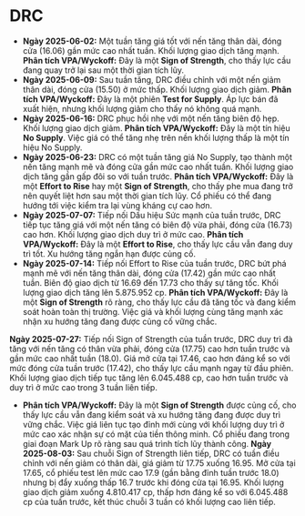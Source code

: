# DRC

- **Ngày 2025-06-02:** Một tuần tăng giá tốt với nến tăng thân dài, đóng cửa (16.06) gần mức cao nhất tuần. Khối lượng giao dịch tăng mạnh. **Phân tích VPA/Wyckoff:** Đây là một **Sign of Strength**, cho thấy lực cầu đang quay trở lại sau một thời gian tích lũy.
- **Ngày 2025-06-09:** Sau tuần tăng, DRC điều chỉnh với một nến giảm thân dài, đóng cửa (15.50) ở mức thấp. Khối lượng giao dịch giảm. **Phân tích VPA/Wyckoff:** Đây là một phiên **Test for Supply**. Áp lực bán đã xuất hiện, nhưng khối lượng giảm cho thấy nó không quá mạnh.
- **Ngày 2025-06-16:** DRC phục hồi nhẹ với một nến tăng biên độ hẹp. Khối lượng giao dịch giảm. **Phân tích VPA/Wyckoff:** Đây là một tín hiệu **No Supply**. Việc giá có thể tăng nhẹ trên nền khối lượng thấp là một tín hiệu No Supply.
- **Ngày 2025-06-23:** DRC có một tuần tăng giá No Supply, tạo thành một nến tăng mạnh mẽ và đóng cửa gần mức cao nhất tuần. Khối lượng giao dịch tăng gần gấp đôi so với tuần trước. **Phân tích VPA/Wyckoff:** Đây là một **Effort to Rise** hay một **Sign of Strength**, cho thấy phe mua đang trở nên quyết liệt hơn sau một thời gian tích lũy. Cổ phiếu có thể đang hướng tới việc kiểm tra lại vùng kháng cự cao hơn.
- **Ngày 2025-07-07:** Tiếp nối Dấu hiệu Sức mạnh của tuần trước, DRC tiếp tục tăng giá với một nến tăng có biên độ vừa phải, đóng cửa (16.73) cao hơn. Khối lượng giao dịch duy trì ở mức cao. **Phân tích VPA/Wyckoff:** Đây là một **Effort to Rise**, cho thấy lực cầu vẫn đang duy trì tốt. Xu hướng tăng ngắn hạn được củng cố.
- **Ngày 2025-07-14:** Tiếp nối Effort to Rise của tuần trước, DRC bứt phá mạnh mẽ với nến tăng thân dài, đóng cửa (17.42) gần mức cao nhất tuần. Biên độ giao dịch từ 16.69 đến 17.73 cho thấy sự tăng tốc. Khối lượng giao dịch tăng lên 5.875.952 cp. **Phân tích VPA/Wyckoff:** Đây là một **Sign of Strength** rõ ràng, cho thấy lực cầu đã tăng tốc và đang kiểm soát hoàn toàn thị trường. Việc giá và khối lượng cùng tăng mạnh xác nhận xu hướng tăng đang được củng cố vững chắc.


**Ngày 2025-07-27:** Tiếp nối Sign of Strength của tuần trước, DRC duy trì đà tăng với nến tăng có thân vừa phải, đóng cửa (17.75) cao hơn tuần trước và gần mức cao nhất tuần (18.0). Giá mở cửa tại 17.46, cao hơn đáng kể so với mức đóng cửa tuần trước (17.42), cho thấy lực cầu mạnh ngay từ đầu phiên. Khối lượng giao dịch tiếp tục tăng lên 6.045.488 cp, cao hơn tuần trước và duy trì ở mức cao trong 3 tuần liên tiếp.

- **Phân tích VPA/Wyckoff:** Đây là một **Sign of Strength** được củng cố, cho thấy lực cầu vẫn đang kiểm soát và xu hướng tăng đang được duy trì vững chắc. Việc giá liên tục tạo đỉnh mới cùng với khối lượng duy trì ở mức cao xác nhận sự có mặt của tiền thông minh. Cổ phiếu đang trong giai đoạn Mark Up rõ ràng sau quá trình tích lũy thành công.
**Ngày 2025-08-03:** Sau chuỗi Sign of Strength liên tiếp, DRC có tuần điều chỉnh với nến giảm có thân dài, giá giảm từ 17.75 xuống 16.95. Mở cửa tại 17.65, cổ phiếu test lên mức cao 17.9 (gần bằng đỉnh tuần trước 18.0) nhưng bị đẩy xuống thấp 16.7 trước khi đóng cửa tại 16.95. Khối lượng giao dịch giảm xuống 4.810.417 cp, thấp hơn đáng kể so với 6.045.488 cp của tuần trước, kết thúc chuỗi 3 tuần có khối lượng cao liên tiếp.
